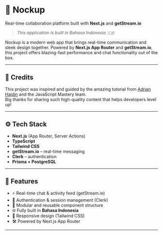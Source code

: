 # 🚀 Nockup

Real-time collaboration platform built with **Next.js** and **getStream.io**  
> *This application is built in Bahasa Indonesia 🇮🇩*

Nockup is a modern web app that brings real-time communication and sleek design together. Powered by **Next.js App Router** and **getStream.io**, this project offers blazing-fast performance and chat functionality out of the box.

---

## 🙏 Credits

This project was inspired and guided by the amazing tutorial from [Adrian Hajdin](https://github.com/adrianhajdin) and the JavaScript Mastery team.  
Big thanks for sharing such high-quality content that helps developers level up!

---

## ⚙️ Tech Stack

- **Next.js** (App Router, Server Actions)
- **TypeScript**
- **Tailwind CSS**
- **getStream.io** – real-time messaging
- **Clerk** – authentication
- **Prisma + PostgreSQL**

---

## 🔋 Features

- ⚡ Real-time chat & activity feed (getStream.io)
- 🔐 Authentication & session management (Clerk)
- 🧩 Modular and reusable component structure
- 🌐 Fully built in **Bahasa Indonesia**
- 📱 Responsive design (Tailwind CSS)
- 🛠️ Powered by Next.js App Router

---
